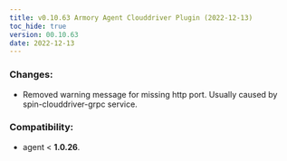 ```yaml
---
title: v0.10.63 Armory Agent Clouddriver Plugin (2022-12-13)
toc_hide: true
version: 00.10.63
date: 2022-12-13
---
```


### Changes: 
* Removed warning message for missing http port. Usually caused by spin-clouddriver-grpc service.
### Compatibility:
* agent < **1.0.26**. 
